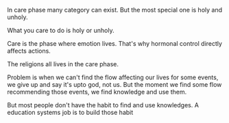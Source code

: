 In care phase many category can exist. But the most special one is holy and unholy.

What you care to do is holy or unholy.

Care is the phase where emotion lives. That's why hormonal control directly affects actions.

The religions all lives in the care phase.

Problem is when we can't find the flow affecting our lives for some events, we give up and say it's upto god, not us. But the moment we find some flow recommending those events, we find knowledge and use them.

But most people don't have the habit to find and use knowledges. A education systems job is to build those habit
